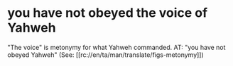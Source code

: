 # you have not obeyed the voice of Yahweh

"The voice" is metonymy for what Yahweh commanded. AT: "you have not obeyed Yahweh" (See: [[rc://en/ta/man/translate/figs-metonymy]])

